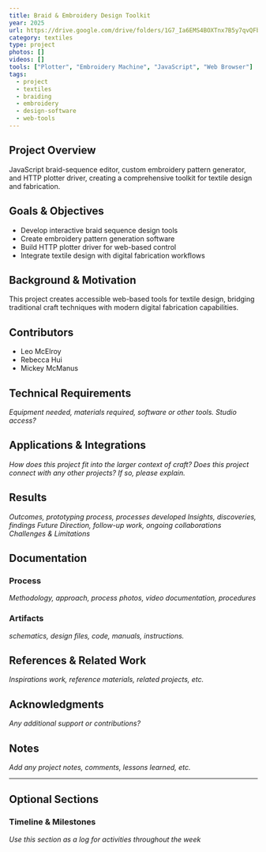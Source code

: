 ```yaml
---
title: Braid & Embroidery Design Toolkit
year: 2025
url: https://drive.google.com/drive/folders/1G7_Ia6EMS4BOXTnx7B5y7qvQFbKeQXLH?usp=drive_link
category: textiles
type: project
photos: []
videos: []
tools: ["Plotter", "Embroidery Machine", "JavaScript", "Web Browser"]
tags:
  - project
  - textiles
  - braiding
  - embroidery
  - design-software
  - web-tools
---
```

## Project Overview
JavaScript braid-sequence editor, custom embroidery pattern generator, and HTTP plotter driver, creating a comprehensive toolkit for textile design and fabrication.

## Goals & Objectives
- Develop interactive braid sequence design tools
- Create embroidery pattern generation software
- Build HTTP plotter driver for web-based control
- Integrate textile design with digital fabrication workflows

## Background & Motivation
This project creates accessible web-based tools for textile design, bridging traditional craft techniques with modern digital fabrication capabilities.

## Contributors 
- Leo McElroy
- Rebecca Hui
- Mickey McManus

## Technical Requirements
*Equipment needed, materials required, software or other tools. Studio access?*

## Applications & Integrations
*How does this project fit into the larger context of craft?*
*Does this project connect with any other projects? If so, please explain.*

## Results
*Outcomes, prototyping process, processes developed*
*Insights, discoveries, findings*
*Future Direction, follow-up work, ongoing collaborations*
*Challenges & Limitations*


## Documentation

### Process
*Methodology, approach, process photos, video documentation, procedures*

### Artifacts
*schematics, design files, code, manuals, instructions.*

## References & Related Work
*Inspirations work, reference materials, related projects, etc.*

## Acknowledgments
*Any additional support or contributions?*

## Notes
*Add any project notes, comments, lessons learned, etc.*

--- 
## Optional Sections 
### Timeline & Milestones
*Use this section as a log for activities throughout the week*